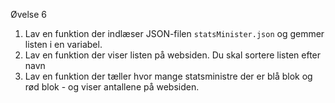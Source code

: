 Øvelse 6

1. Lav en funktion der indlæser JSON-filen `statsMinister.json` og gemmer listen i en variabel.
2. Lav en funktion der viser listen på websiden. Du skal sortere listen efter navn
3. Lav en funktion der tæller hvor mange statsministre der er blå blok og rød blok - og viser antallene på websiden.
